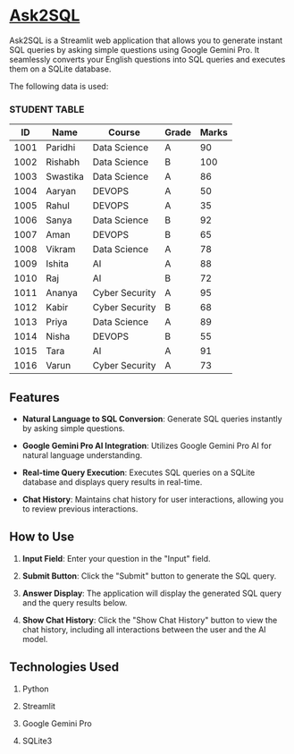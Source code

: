 # [Ask2SQL](https://paridhi3-ask2sql-app-hxyozc.streamlit.app/)

Ask2SQL is a Streamlit web application that allows you to generate instant SQL queries by asking simple questions using Google Gemini Pro. It seamlessly converts your English questions into SQL queries and executes them on a SQLite database.

The following data is used:

### STUDENT TABLE
| ID      | Name    | Course         | Grade | Marks |
|---------|---------|----------------|-------|-------|
| 1001    | Paridhi | Data Science   | A     | 90    |
| 1002    | Rishabh | Data Science   | B     | 100   |
| 1003    | Swastika| Data Science   | A     | 86    |
| 1004    | Aaryan  | DEVOPS         | A     | 50    |
| 1005    | Rahul   | DEVOPS         | A     | 35    |
| 1006    | Sanya   | Data Science   | B     | 92    |
| 1007    | Aman    | DEVOPS         | B     | 65    |
| 1008    | Vikram  | Data Science   | A     | 78    |
| 1009    | Ishita  | AI             | A     | 88    |
| 1010    | Raj     | AI             | B     | 72    |
| 1011    | Ananya  | Cyber Security | A     | 95    |
| 1012    | Kabir   | Cyber Security | B     | 68    |
| 1013    | Priya   | Data Science   | A     | 89    |
| 1014    | Nisha   | DEVOPS         | B     | 55    |
| 1015    | Tara    | AI             | A     | 91    |
| 1016    | Varun   | Cyber Security | A     | 73    |

## Features

- **Natural Language to SQL Conversion**: Generate SQL queries instantly by asking simple questions.
  
- **Google Gemini Pro AI Integration**: Utilizes Google Gemini Pro AI for natural language understanding.

- **Real-time Query Execution**: Executes SQL queries on a SQLite database and displays query results in real-time.

- **Chat History**: Maintains chat history for user interactions, allowing you to review previous interactions.

## How to Use

1. **Input Field**: Enter your question in the "Input" field.

2. **Submit Button**: Click the "Submit" button to generate the SQL query.

3. **Answer Display**: The application will display the generated SQL query and the query results below.

4. **Show Chat History**: Click the "Show Chat History" button to view the chat history, including all interactions between the user and the AI model.

## Technologies Used

1. Python

2. Streamlit

3. Google Gemini Pro

4. SQLite3